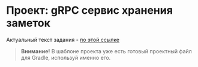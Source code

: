 # Проект: gRPC сервис хранения заметок

Актуальный текст задания - [по этой ссылке](https://git.culab.ru/bsc-development-basics-2nd-semester/dev-basics-2025-longreads/-/blob/main/golang/11-grpc/project.md)

> **Внимание!** В шаблоне проекта уже есть готовый проектный файл для Gradle, используй именно его.
